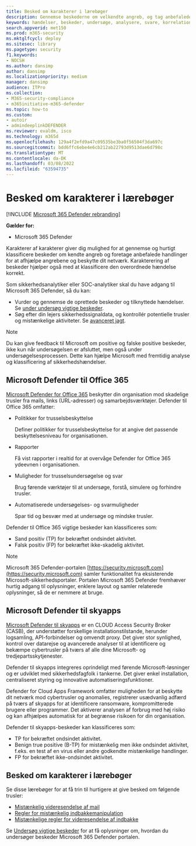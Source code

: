 ```yaml
---
title: Besked om karakterer i lærebøger
description: Gennemse beskederne om velkendte angreb, og tag anbefalede handlinger for at afhjælpe angrebene og beskytte dit netværk.
keywords: hændelser, beskeder, undersøge, analysere, svare, korrelation, angreb, computere, enheder, brugere, identiteter, identitet, postkasse, mail, 365, microsoft, m365
search.appverid: met150
ms.prod: m365-security
ms.mktglfcycl: deploy
ms.sitesec: library
ms.pagetype: security
f1.keywords:
- NOCSH
ms.author: dansimp
author: dansimp
ms.localizationpriority: medium
manager: dansimp
audience: ITPro
ms.collection:
- M365-security-compliance
- m365initiative-m365-defender
ms.topic: how-to
ms.custom:
- autoir
- admindeeplinkDEFENDER
ms.reviewer: evaldm, isco
ms.technology: m365d
ms.openlocfilehash: 129a4f2efd9a47c09535be3ba0f56504f3da697c
ms.sourcegitcommit: bdd6ffc6ebe4e6cb212ab22793d9513dae6d798c
ms.translationtype: MT
ms.contentlocale: da-DK
ms.lasthandoff: 03/08/2022
ms.locfileid: "63594735"
---
```

# <a name="alert-grading-playbooks"></a>Besked om karakterer i lærebøger

[!INCLUDE [Microsoft 365 Defender rebranding](../includes/microsoft-defender.md)]

**Gælder for:**
- Microsoft 365 Defender

Karakterer af karakterer giver dig mulighed for at gennemse og hurtigt klassificere beskeder om kendte angreb og foretage anbefalede handlinger for at afhjælpe angrebene og beskytte dit netværk. Karakterering af beskeder hjælper også med at klassificere den overordnede hændelse korrekt.

Som sikkerhedsanalytiker eller SOC-analytiker skal du have adgang til Microsoft 365 Defender, så du kan:

- Vurder og gennemse de oprettede beskeder og tilknyttede hændelser. Se [under undersøg vigtige beskeder](investigate-alerts.md).
- Søg efter din lejers sikkerhedssignaldata, og kontrollér potentielle trusler og mistænkelige aktiviteter. Se [avanceret jagt](advanced-hunting-overview.md).

>[!Note]
>Du kan give feedback til Microsoft om positive og falske positive beskeder, ikke kun når undersøgelsen er afsluttet, men også under undersøgelsesprocessen. Dette kan hjælpe Microsoft med fremtidig analyse og klassificering af sikkerhedshændelser.
>

## <a name="microsoft-defender-for-office-365"></a>Microsoft Defender til Office 365

[Microsoft Defender for Office 365](/microsoft-365/security/office-365-security/defender-for-office-365) beskytter din organisation mod skadelige trusler fra mails, links (URL-adresser) og samarbejdsværktøjer. Defender til Office 365 omfatter:

- Politikker for trusselsbeskyttelse

   Definer politikker for trusselsbeskyttelse for at angive det passende beskyttelsesniveau for organisationen.

- Rapporter

  Få vist rapporter i realtid for at overvåge Defender for Office 365 ydeevnen i organisationen.

- Muligheder for trusselsundersøgelse og svar

  Brug førende værktøjer til at undersøge, forstå, simulere og forhindre trusler.

- Automatiserede undersøgelses- og svarmuligheder

  Spar tid og besvær med at undersøge og mindske trusler.

Defender til Office 365 vigtige beskeder kan klassificeres som: 

- Sand positiv (TP) for bekræftet ondsindet aktivitet. 
- Falsk positiv (FP) for bekræftet ikke-skadelig aktivitet.

>[!Note]
>Microsoft 365 Defender-portalen [https://security.microsoft.com](https://security.microsoft.com) samler funktionalitet fra eksisterende Microsoft-sikkerhedsportaler. Portalen Microsoft 365 Defender fremhæver hurtig adgang til oplysninger, enklere layout og samler relaterede oplysninger, så de er nemmere at bruge.
>

## <a name="microsoft-defender-for-cloud-apps"></a>Microsoft Defender til skyapps

[Microsoft Defender til skyapps](/defender-cloud-apps) er en CLOUD Access Security Broker (CASB), der understøtter forskellige installationstilstande, herunder logsamling, API-forbindelser og omvendt proxy. Det giver stor synlighed, kontrol over datarejse og avancerede analyser til at identificere og bekæmpe cybertrusler på tværs af alle dine Microsoft- og tredjepartsskytjenester.

Defender til skyapps integreres oprindeligt med førende Microsoft-løsninger og er udviklet med sikkerhedsfagfolk i tankerne. Det giver enkel installation, centraliseret styring og innovative automatiseringsfunktioner.

Defender for Cloud Apps Framework omfatter muligheden for at beskytte dit netværk mod cybertrusler og anomalies, registrerer usædvanlig adfærd på tværs af skyapps for at identificere ransomware, kompromitterede brugere eller programmer. Det aktiverer analysen af forbrug med høj risiko og kan afhjælpes automatisk for at begrænse risikoen for din organisation.

Defender til skyapps-beskeder kan klassificeres som: 

- TP for bekræftet ondsindet aktivitet. 
- Benign true positive (B-TP) for mistænkelig men ikke ondsindet aktivitet, f.eks. en test af en virus eller andre godkendte mistænkelige handlinger. 
- FP for bekræftet ikke-ondsindet aktivitet.

## <a name="alert-grading-playbooks"></a>Besked om karakterer i lærebøger

Se disse lærebøger for at få trin til hurtigere at give besked om følgende trusler:

- [Mistænkelig videresendelse af mail](alert-grading-playbook-email-forwarding.md)
- [Regler for mistænkelig indbakkemanipulation](alert-grading-playbook-inbox-manipulation-rules.md)
- [Mistænkelige regler for videresendelse af indbakke](alert-grading-playbook-inbox-forwarding-rules.md)

Se [Undersøg vigtige beskeder](investigate-alerts.md) for at få oplysninger om, hvordan du undersøger beskeder Microsoft 365 Defender portalen.
